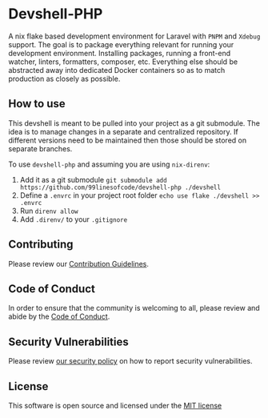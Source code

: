 # Devshell-PHP

A nix flake based development environment for Laravel with `PNPM` and `Xdebug` support. The goal is to package everything relevant for running your development environment. Installing packages, running a front-end watcher, linters, formatters, composer, etc. Everything else should be abstracted away into dedicated Docker containers so as to match production as closely as possible.

## How to use

This devshell is meant to be pulled into your project as a git submodule. The idea is to manage changes in a separate and centralized repository. If different versions need to be maintained then those should be stored on separate branches.

To use `devshell-php` and assuming you are using `nix-direnv`:

1. Add it as a git submodule `git submodule add https://github.com/99linesofcode/devshell-php ./devshell`
1. Define a `.envrc` in your project root folder `echo use flake ./devshell >> .envrc`
3. Run `direnv allow`
1. Add `.direnv/` to your `.gitignore`

## Contributing

Please review our [Contribution Guidelines](https://github.com/99linesofcode/.github/blob/main/.github/CONTRIBUTING.md).

## Code of Conduct

In order to ensure that the community is welcoming to all, please review and abide by the [Code of Conduct](https://github.com/99linesofcode/.github?tab=coc-ov-file).

## Security Vulnerabilities

Please review [our security policy](https://github.com/99linesofcode/.github?tab=security-ov-file) on how to report security vulnerabilities.

## License

This software is open source and licensed under the [MIT license](https://github.com/99linesofcode/.github?tab=MIT-1-ov-file)
